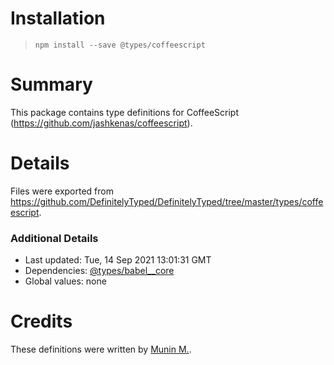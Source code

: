 # Installation
> `npm install --save @types/coffeescript`

# Summary
This package contains type definitions for CoffeeScript (https://github.com/jashkenas/coffeescript).

# Details
Files were exported from https://github.com/DefinitelyTyped/DefinitelyTyped/tree/master/types/coffeescript.

### Additional Details
 * Last updated: Tue, 14 Sep 2021 13:01:31 GMT
 * Dependencies: [@types/babel__core](https://npmjs.com/package/@types/babel__core)
 * Global values: none

# Credits
These definitions were written by [Munin M.](https://github.com/SNDST00M).
